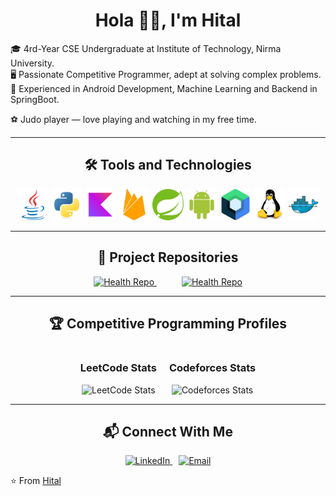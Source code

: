 <h1 align="center"> Hola 👋🏽, I'm Hital </h1>

<div>
  🎓 4rd-Year CSE Undergraduate at Institute of Technology, Nirma University.<br>
  🖥️ Passionate Competitive Programmer, adept at solving complex problems.<br>
  📱 Experienced in Android Development, Machine Learning and Backend in SpringBoot.<br>
  
  ⚽ Judo player — love playing and watching in my free time.<br>
</div>

---

<h2 align="center"> 🛠️ Tools and Technologies </h2> 

<div align="center">
  <code><img height="50" src="https://raw.githubusercontent.com/devicons/devicon/master/icons/java/java-original.svg"></code>
  <code><img height="50" src="https://raw.githubusercontent.com/devicons/devicon/master/icons/python/python-original.svg"></code>
  <code><img height="50" src="https://raw.githubusercontent.com/devicons/devicon/master/icons/kotlin/kotlin-original.svg"></code>
  <code><img height="50" src="https://raw.githubusercontent.com/devicons/devicon/master/icons/firebase/firebase-plain.svg"></code>
  <code><img height="50" src="https://raw.githubusercontent.com/devicons/devicon/master/icons/spring/spring-original.svg"></code>
  <code><img height="50" src="https://raw.githubusercontent.com/devicons/devicon/master/icons/android/android-original.svg"></code>
  <code><img height="50" src="https://raw.githubusercontent.com/devicons/devicon/master/icons/jetpackcompose/jetpackcompose-original.svg"></code>
  <code><img height="50" src="https://raw.githubusercontent.com/devicons/devicon/master/icons/linux/linux-original.svg"></code>
  <code><img height="50" src="https://raw.githubusercontent.com/devicons/devicon/master/icons/docker/docker-original.svg"></code>
</div>

---

<h2 align="center"> 🚀 Project Repositories </h2>

<div align="center">
  <a href="https://github.com/hitalmorad/health" title="health">
    <img height="115" src="https://github-readme-stats.vercel.app/api/pin/?username=hitalmorad&repo=health&theme=merko&cache_seconds=1" alt="Health Repo">
  </a>
  <span style="margin: 20px;"></span> <!-- Add space -->
  <a href="https://github.com/hitalmorad/llm_finetune" title="llm for Geo-spatial">
    <img height="115" src="https://github-readme-stats.vercel.app/api/pin/?username=hitalmorad&repo=llm_finetune&theme=tokyonight&cache_seconds=1" alt="Health Repo">
  </a>
</div>

---

<h2 align="center"> 🏆 Competitive Programming Profiles </h2>

<div align="center" style="display: flex; justify-content: center; gap: 20px; flex-wrap: wrap;">
  <div style="text-align: center;">
    <h3>LeetCode Stats</h3>
    <img width="400" src="https://leetcard.jacoblin.cool/morad_h?theme=dark&ext=contest&radius=20" alt="LeetCode Stats">
  </div>
  <div style="text-align: center;">
    <h3>Codeforces Stats</h3>
    <img width="400" src="https://codeforces-readme-stats.vercel.app/api/card?username=h.morad&theme=dark&show_icons=true&radius=20" alt="Codeforces Stats">
  </div>
</div>

---

<h2 align="center"> 📬 Connect With Me </h2>

<div align="center">
  <a href="https://www.linkedin.com/in/hital-morad/">
    <img src="https://www.vectorlogo.zone/logos/linkedin/linkedin-icon.svg" width="30px" alt="LinkedIn">
  </a>
  <span style="margin: 5px;"></span>
  <a href="mailto:moradhital@gmail.com">
    <img src="https://www.vectorlogo.zone/logos/gmail/gmail-icon.svg" width="30px" alt="Email">
  </a>
</div>

⭐️ From [Hital](https://github.com/hitalmorad)
